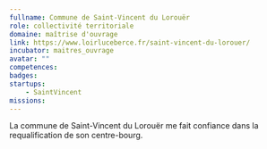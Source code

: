 ```yaml
---
fullname: Commune de Saint-Vincent du Lorouër
role: collectivité territoriale
domaine: maîtrise d'ouvrage
link: https://www.loirluceberce.fr/saint-vincent-du-lorouer/
incubator: maitres_ouvrage
avatar: ""
competences:
badges:
startups:
    - SaintVincent
missions:
---
```


La commune de Saint-Vincent du Lorouër me fait confiance dans la requalification de son centre-bourg.
